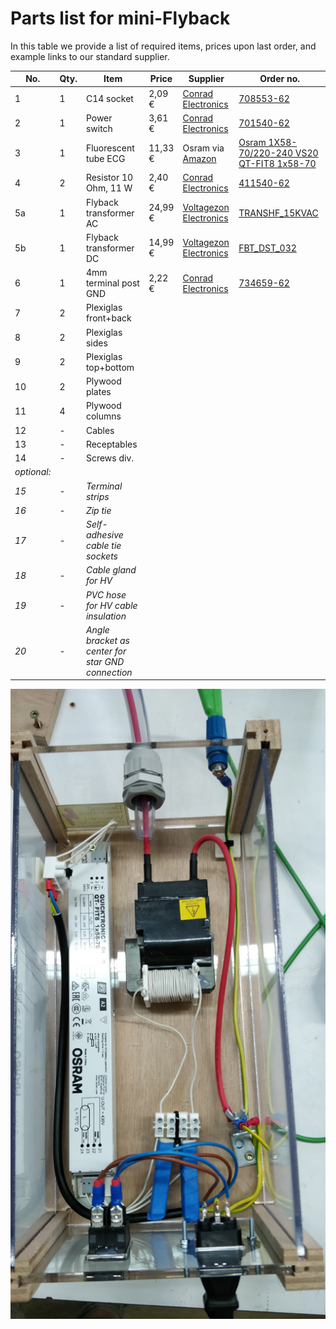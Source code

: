 # Parts list for mini-Flyback

In this table we provide a list of required items, prices upon last order, and example links to our standard supplier.

| No. | Qty. | Item                   | Price   | Supplier | Order no. |
|-----|------|------------------------|---------|----------|-----------|
|  1  |  1   | C14 socket             |  2,09 € | [Conrad Electronics](https://www.conrad.de) | [708553-62](https://www.conrad.de/de/p/kaltgeraete-steckverbinder-42r-serie-netzsteckverbinder-42r-buchse-einbau-vertikal-gesamtpolzahl-2-pe-10-a-schwarz-708553.html) |
|  2  |  1   | Power switch           |  3,61 € | [Conrad Electronics](https://www.conrad.de) | [701540-62](https://www.conrad.de/de/p/arcolectric-wippschalter-c6053alnaf-230-v-ac-16-a-2-x-aus-ein-rastend-1-st-701540.html) |
|  3  |  1   | Fluorescent tube ECG   | 11,33 € | Osram via [Amazon](https://www.amazon.de/) | [Osram 1X58-70/220-240 VS20 QT-FIT8 1x58-70](https://www.amazon.de/Osram-FIT8-1x58-70-220-240-VS20/dp/B0024WLI6M/ref=sr_1_1?__mk_de_DE=%C3%85M%C3%85%C5%BD%C3%95%C3%91&keywords=osram+qtfit8+70&qid=1560842868&s=diy&sr=1-1) |
|  4  |  2   | Resistor 10 Ohm, 11 W  |  2,40 € | [Conrad Electronics](https://www.conrad.de) | [411540-62](https://www.conrad.de/de/p/hochlast-widerstand-10-axial-bedrahtet-11-w-10-1-st-411540.html) |
| 5a  |  1   | Flyback transformer AC | 24,99 € | [Voltagezon Electronics](https://highvoltageshop.com/) | [TRANSHF_15KVAC](https://highvoltageshop.com/epages/b73088c0-9f9a-4230-9ffc-4fd5c619abc4.sf/de_DE/?ObjectPath=/Shops/b73088c0-9f9a-4230-9ffc-4fd5c619abc4/Products/TRANSHF_15KVAC) |
| 5b  |  1   | Flyback transformer DC | 14,99 € | [Voltagezon Electronics](https://highvoltageshop.com/) | [FBT_DST_032](https://highvoltageshop.com/epages/b73088c0-9f9a-4230-9ffc-4fd5c619abc4.sf/de_DE/?ObjectPath=/Shops/b73088c0-9f9a-4230-9ffc-4fd5c619abc4/Products/FBT_DST_032) |
|  6  |  1   | 4mm terminal post GND  |  2,22 € | [Conrad Electronics](https://www.conrad.de) | [734659-62](https://www.conrad.de/de/p/schnepp-polklemme-gruen-16-a-1-st-734659.html) |
|  7  |  2   | Plexiglas front+back   |         | | |
|  8  |  2   | Plexiglas sides        |         | | |
|  9  |  2   | Plexiglas top+bottom   |         | | |
| 10  |  2   | Plywood plates         |         | | |
| 11  |  4   | Plywood columns        |         | | |
| 12  |  -   | Cables                 |         | | |
| 13  |  -   | Receptables            |         | | |
| 14  |  -   | Screws div.            |         | | |
| *optional:* | | | | | |
| *15*  |  -   | *Terminal strips* |         | | |
| *16*  |  -   | *Zip tie* |         | | |
| *17*  |  -   | *Self-adhesive cable tie sockets* |         | | |
| *18*  |  -   | *Cable gland for HV* |         | | |
| *19*  |  -   | *PVC hose for HV cable insulation* |         | | |
| *20*  |  -   | *Angle bracket as center for star GND connection* |         | | |


![Top view inside](https://github.com/SebastianDahle/PlasmaSolution/blob/master/HV_power_supplies/mini-Flyback/Inside_view.jpg "Top view inside")
